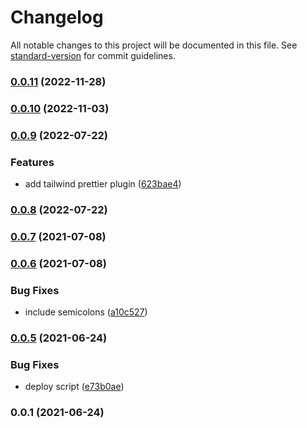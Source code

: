 # Changelog

All notable changes to this project will be documented in this file. See [standard-version](https://github.com/conventional-changelog/standard-version) for commit guidelines.

### [0.0.11](https://github.com/OneSheep/prettier-config/compare/v0.0.10...v0.0.11) (2022-11-28)

### [0.0.10](https://github.com/OneSheep/prettier-config/compare/v0.0.9...v0.0.10) (2022-11-03)

### [0.0.9](https://github.com/OneSheep/prettier-config/compare/v0.0.8...v0.0.9) (2022-07-22)


### Features

* add tailwind prettier plugin ([623bae4](https://github.com/OneSheep/prettier-config/commit/623bae49f9d69e6262f005e6abeb3a013b82e6f3))

### [0.0.8](https://github.com/OneSheep/prettier-config/compare/v0.0.7...v0.0.8) (2022-07-22)

### [0.0.7](https://github.com/OneSheep/prettier-config/compare/v0.0.6...v0.0.7) (2021-07-08)

### [0.0.6](https://github.com/OneSheep/prettier-config/compare/v0.0.5...v0.0.6) (2021-07-08)


### Bug Fixes

* include semicolons ([a10c527](https://github.com/OneSheep/prettier-config/commit/a10c5279e521f7e82006220329de8cc645a94c50))

### [0.0.5](https://github.com/OneSheep/prettier-config/compare/v0.0.4...v0.0.5) (2021-06-24)


### Bug Fixes

* deploy script ([e73b0ae](https://github.com/OneSheep/prettier-config/commit/e73b0ae0056604e81e6bf37599f09e16ee84ceb6))

### 0.0.1 (2021-06-24)
